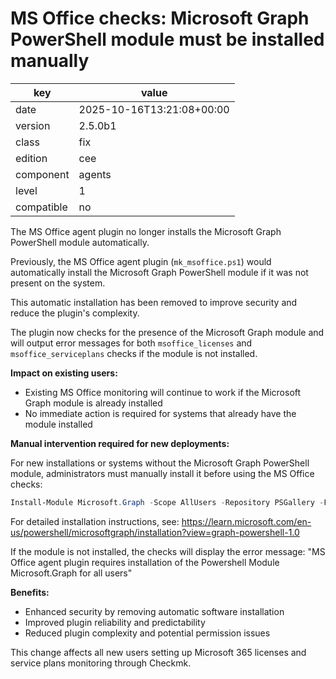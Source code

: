 [//]: # (werk v2)
# MS Office checks: Microsoft Graph PowerShell module must be installed manually

key        | value
---------- | ---
date       | 2025-10-16T13:21:08+00:00
version    | 2.5.0b1
class      | fix
edition    | cee
component  | agents
level      | 1
compatible | no

The MS Office agent plugin no longer installs the Microsoft Graph PowerShell module automatically.

Previously, the MS Office agent plugin (`mk_msoffice.ps1`) would automatically install the Microsoft Graph PowerShell module if it was not present on the system.

This automatic installation has been removed to improve security and reduce the plugin's complexity.

The plugin now checks for the presence of the Microsoft Graph module and will output error messages for both `msoffice_licenses` and `msoffice_serviceplans` checks if the module is not installed.

**Impact on existing users:**

- Existing MS Office monitoring will continue to work if the Microsoft Graph module is already installed
- No immediate action is required for systems that already have the module installed

**Manual intervention required for new deployments:**

For new installations or systems without the Microsoft Graph PowerShell module, administrators must manually install it before using the MS Office checks:

```powershell
Install-Module Microsoft.Graph -Scope AllUsers -Repository PSGallery -Force
```

For detailed installation instructions, see: https://learn.microsoft.com/en-us/powershell/microsoftgraph/installation?view=graph-powershell-1.0

If the module is not installed, the checks will display the error message: "MS Office agent plugin requires installation of the Powershell Module Microsoft.Graph for all users"

**Benefits:**

- Enhanced security by removing automatic software installation
- Improved plugin reliability and predictability
- Reduced plugin complexity and potential permission issues

This change affects all new users setting up Microsoft 365 licenses and service plans monitoring through Checkmk.
